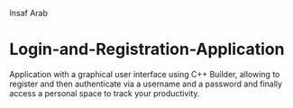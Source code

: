 Insaf Arab
# Login-and-Registration-Application
Application with a graphical user interface using C++ Builder, allowing to register and then authenticate via a username and a password and finally access a personal space to track your productivity.
